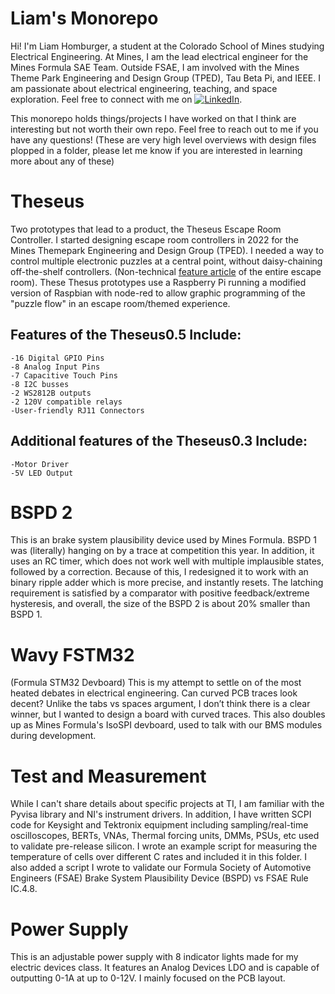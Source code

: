 # Liam's Monorepo
Hi! I'm Liam Homburger, a student at the Colorado School of Mines studying Electrical Engineering. At Mines, I am the lead electrical engineer for the Mines Formula SAE Team. Outside FSAE, I am involved with the Mines Theme Park Engineering and Design Group (TPED), Tau Beta Pi, and IEEE. I am passionate about electrical engineering, teaching, and space exploration. Feel free to connect with me on [![LinkedIn](https://img.shields.io/badge/LinkedIn-Profile-blue)](https://www.linkedin.com/in/liam-homburger/).

This monorepo holds things/projects I have worked on that I think are interesting but not worth their own repo. Feel free to reach out to me if you have any questions!
(These are very high level overviews with design files plopped in a folder, please let me know if you are interested in learning more about any of these)

# Theseus
  Two prototypes that lead to a product, the Theseus Escape Room Controller. 
  I started designing escape room controllers in 2022 for the Mines Themepark Engineering and Design Group (TPED). I needed a way to control multiple electronic puzzles at a central point, without daisy-chaining off-the-shelf controllers. (Non-technical [feature article](https://www.themedattraction.com/marvins-gold-rush-escape-colorado-school-of-mines-tped/) of the entire escape room).
  These Thesus prototypes use a Raspberry Pi running a modified version of Raspbian with node-red to allow graphic programming of the "puzzle flow" in an escape room/themed experience.
## Features of the Theseus0.5 Include:
    -16 Digital GPIO Pins
    -8 Analog Input Pins
    -7 Capacitive Touch Pins
    -8 I2C busses
    -2 WS2812B outputs
    -2 120V compatible relays
    -User-friendly RJ11 Connectors
## Additional features of the Theseus0.3 Include:
    -Motor Driver
    -5V LED Output
# BSPD 2
This is an brake system plausibility device used by Mines Formula. BSPD 1 was (literally) hanging on by a trace at competition this year. In addition, it uses an RC timer, which does not work well with multiple implausible states, followed by a correction. Because of this, I redesigned it to work with an binary ripple adder which is more precise, and instantly resets. 
The latching requirement is satisfied by a comparator with positive feedback/extreme hysteresis, and overall, the size of the BSPD 2 is about 20% smaller than BSPD 1.
# Wavy FSTM32
(Formula STM32 Devboard) This is my attempt to settle on of the most heated debates in electrical engineering. Can curved PCB traces look decent? Unlike the tabs vs spaces argument, I don’t think there is a clear winner, but I wanted to design a board with curved traces. This also doubles up as Mines Formula's IsoSPI devboard, used to talk with our BMS modules during development. 
# Test and Measurement
  While I can't share details about specific projects at TI, I am familiar with the Pyvisa library and NI's instrument drivers. In addition, I have written SCPI code for Keysight and Tektronix equipment including sampling/real-time oscilloscopes, BERTs, VNAs, Thermal forcing units, DMMs, PSUs, etc used to validate pre-release silicon. I wrote an example script for measuring the temperature of cells over different C rates and included it in this folder.
  I also added a script I wrote to validate our Formula Society of Automotive Engineers (FSAE) Brake System Plausibility Device (BSPD) vs FSAE Rule IC.4.8. 
# Power Supply
  This is an adjustable power supply with 8 indicator lights made for my electric devices class. It features an Analog Devices LDO and is capable of outputting 0-1A at up to 0-12V. I mainly focused on the PCB layout. 
